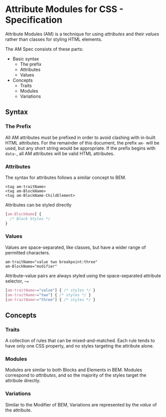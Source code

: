 # Attribute Modules for CSS - Specification

Attribute Modules (AM) is a technique for using *attributes* and their *values* rather than classes for styling HTML elements.

The AM Spec consists of these parts:

- Basic syntax
	- The prefix
	- Attributes
	- Values
- Concepts
	- Traits
	- Modules
	- Variations

## Syntax
### The Prefix

All AM attributes must be prefixed in order to avoid clashing with in-built HTML attributes. For the remainder of this document, the prefix `am-` will be used, but any short string would be appropriate. If the prefix begins with `data-`, all AM attributes will be valid HTML attributes.

### Attributes

The syntax for attributes follows a similar concept to BEM.

```markup
<tag am-traitName>
<tag am-BlockName>
<tag am-BlockName-ChildElement>
```

Attributes can be styled directly

```css
[am-BlockName] {
  /* Block Styles */
}
```

### Values

Values are space-separated, like classes, but have a wider range of permitted characters.

```markup
am-traitName="value two breakpoint:three"
am-BlockName="modifier"
```

Attribute-value pairs are always styled using the space-separated attribute selector, `~=`

```css
[am-traitName~="value"] { /* styles */ }
[am-traitName~="two"] { /* styles */ }
[am-traitName~="three"] { /* styles */ }
```

## Concepts

### Traits

A collection of rules that can be mixed-and-matched. Each rule tends to have only one CSS property, and no styles targeting the attribute alone.

### Modules

Modules are similar to both Blocks and Elements in BEM. Modules correspond to *attributes*, and so the majority of the styles target the attribute directly.

### Variations

Similar to the Modifier of BEM, Variations are represented by the *value* of the attribute.